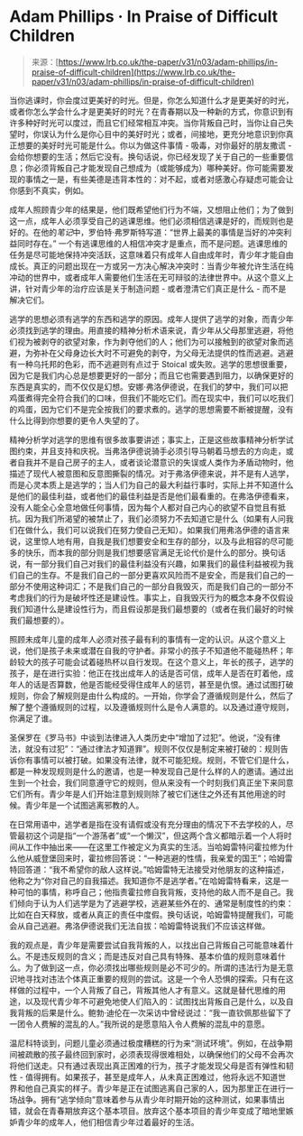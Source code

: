 <!--yml

category: 未分类

date: 2024-05-27 14:59:00

-->

# Adam Phillips · In Praise of Difficult Children

> 来源：[https://www.lrb.co.uk/the-paper/v31/n03/adam-phillips/in-praise-of-difficult-children](https://www.lrb.co.uk/the-paper/v31/n03/adam-phillips/in-praise-of-difficult-children)

当你逃课时，你会度过更美好的时光。但是，你怎么知道什么才是更美好的时光，或者你怎么学会什么才是更美好的时光？在青春期以及一种新的方式，你意识到有许多种好时光可以度过，而且它们经常相互冲突。当你背叛自己时，当你让自己失望时，你误认为什么是你心目中的美好时光；或者，间接地，更充分地意识到你真正想要的美好时光可能是什么。你以为做这件事情 - 吸毒，对你最好的朋友撒谎 - 会给你想要的生活；然后它没有。换句话说，你已经发现了关于自己的一些重要信息；你必须背叛自己才能发现自己想成为（或能够成为）哪种美好。你可能需要发现的事情之一是，有些美德是违背本性的：对不起，或者对感激心存疑虑可能会让你感到不真实，例如。

成年人照顾青少年的结果是，他们既希望他们行为不端，又想阻止他们；为了做到这一点，成年人必须享受自己的逃课思维。他们必须相信逃课是好的，而规则也是好的。在他的*笔记*中，罗伯特·弗罗斯特写道：“世界上最美的事情是当好的冲突利益同时存在。” 一个有逃课思维的人相信冲突才是重点，而不是问题。逃课思维的任务是尽可能地保持冲突活跃，这意味着只有成年人自由成年时，青少年才能自由成长。真正的问题出现在一方或另一方决心解决冲突时：当青少年被允许生活在纯冲动的世界中，或者成年人需要他们生活在无可辩驳的法律世界中。从这个意义上讲，针对青少年的治疗应该是关于制造问题 - 或者澄清它们真正是什么 - 而不是解决它们。

逃学的思想必须有逃学的东西和逃学的原因。成年人提供了逃学的对象，而青少年必须找到逃学的理由。用直接的精神分析术语来说，青少年从父母那里逃避，将他们视为被剥夺的欲望对象，作为剥夺他们的人；他们为可以接触到的欲望对象而逃避，为弥补在父母身边长大时不可避免的剥夺，为父母无法提供的性而逃避。逃避有一种乌托邦的色彩，而不逃避则有点过于 Stoical 或失败。逃学的思想很重要，因为它是我们内心总是想要更好的一部分；而且它也需要遇到阻力，以确保更好的东西是真实的，而不仅仅是幻想。安娜·弗洛伊德说，在我们的梦中，我们可以把鸡蛋煮得完全符合我们的口味，但我们不能吃它们。而在现实中，我们可以吃我们的鸡蛋，因为它们不是完全按我们的要求煮的。逃学的思想需要不断被提醒，没有什么比得到你想要的更令人失望的了。

精神分析学对逃学的思维有很多故事要讲述；事实上，正是这些故事精神分析学试图约束，并且支持和庆祝。当弗洛伊德说骑手必须引导马朝着马想去的方向走，或者自我并不是自己房子的主人，或者谈论潜意识的失误或人类作为矛盾动物时，他描述了现代人被意图和反意图撕裂的情况。对于弗洛伊德来说，并不是有人逃学，而是心灵本质上是逃学的；当人们为自己的最大利益行事时，实际上并不知道什么是他们的最佳利益，或者他们的最佳利益是否是他们最看重的。在弗洛伊德看来，没有人能全心全意地做任何事情，因为每个人都对自己内心的欲望不自觉且有抵抗。因为我们所渴望的被禁止了，我们必须努力不去知道它是什么（如果有人问我们在做什么，我们可以说我们在努力使自己无知）。如果我们用弗洛伊德的语言来说，这里惊人地有用，自我是我们想要安全和生存的部分，以及与此相容的尽可能多的快乐，而本我的部分则是我们想要感官满足无论代价是什么的部分。换句话说，有一部分我们自己对我们的最佳利益没有兴趣，如果我们的最佳利益被视为我们自己的生存。不是我们自己的一部分更喜欢风险而不是安全，而是我们自己的一部分不使用这种词汇；不是我们自己的一部分自我毁灭，而是我们自己的一部分不考虑我们的行为是破坏性还是建设性。事实上，自我毁灭行为的概念本身不仅假设我们知道什么是建设性行为，而且假设那是我们最想要的（或者在我们最好的时候我们最想要的）。

照顾未成年儿童的成年人必须对孩子最有利的事情有一定的认识。从这个意义上说，他们是孩子未来或潜在自我的守护者。非常小的孩子不知道他不能碰热杯；年龄较大的孩子可能会试着碰热杯以自行发现。在这个意义上，年长的孩子，逃学的孩子，是在进行实验：他正在找出成年人的话是否可信，成年人是否在盯着他，成年人的话是否算数，他是否能经受得住成年人的惩罚，甚至是仇恨。通过试图打破规则，你会了解规则是由什么构成的。一开始，你学会了遵循规则是什么，然后了解了整个遵循规则的过程，以及遵循规则什么是令人满意的。以及通过遵守规则，你满足了谁。

圣保罗在《罗马书》中谈到法律进入人类历史中“增加了过犯”。他说，“没有律法，就没有过犯”：“通过律法才知道罪”。规则不仅仅是制定来被打破的：规则告诉你有事情可以被打破。如果没有法律，就不可能犯规。规则，不管它们是什么，都是一种发现规则是什么的邀请，也是一种发现自己是什么样的人的邀请。通过出生到一个社会，我们同意遵守它的规则，但从来没有一个时刻我们真正坐下来同意它们所有。青少年是人们开始注意到规则除了被它们迷住之外还有其他用途的时候。青少年是一个试图逃离邪教的人。

在日常用语中，逃学者是指在没有请假或没有充分理由的情况下不去学校的人，尽管最初这个词是指“一个游荡者”或“一个懒汉”，但这两个含义都暗示着一个人将时间从工作中抽出来——在这里工作被定义为真实的生活。当哈姆雷特问霍拉修为什么他从威登堡回来时，霍拉修回答说：“一种逃避的性情，我亲爱的国王”；哈姆雷特回答道：“我不希望你的敌人这样说。”哈姆雷特无法接受对他朋友的这种描述，他称之为“你对自己的自我描述。我知道你不是逃学者。”在哈姆雷特看来，这是一种可怕的事情，称呼自己；他指责霍拉修自我背叛，支持他的敌人而不是自己。我们倾向于认为人们逃学是为了逃避学校，逃避某些外在的、通常是制度性的约束：比如在白天释放，或者从真正的责任中度假。换句话说，哈姆雷特提醒我们，可能会从自己逃避。弗洛伊德说我们无法自拔：哈姆雷特说我们不应该这样做。

我的观点是，青少年是需要尝试自我背叛的人，以找出自己背叛自己可能意味着什么。不是违反规则的含义；而是违反对自己具有特殊、基本价值的规则意味着什么。为了做到这一点，你必须找出哪些规则是必不可少的。所谓的违法行为是无意识地寻找对违法个体真正重要的规则的尝试。这是一个令人恐惧的探索。只有在这样做的过程中，一个人背叛了自己，背叛其他人才有意义。这就是替代思维的用途，以及现代青少年不可避免地使人们陷入的：试图找出背叛自己是什么，以及自我背叛的后果是什么。鲍勃·迪伦在一次采访中曾经说过：“我一直钦佩那些留下了一团令人费解的混乱的人。”我所说的是愿意陷入令人费解的混乱中的意愿。

温尼科特谈到，问题儿童必须通过极度糟糕的行为来“测试环境”。例如，在战争期间被疏散的孩子最终回到家时，必须表现得很难相处，以确保他们的父母不会再次将他们送走。只有通过表现出真正困难的行为，孩子才能发现父母是否有弹性和韧性 - 值得拥有。如果孩子，甚至是成年人，从未真正困难过，他将永远不知道世界和他自己真实的样子。青少年是正在试图逃离自己家的人，因为那里正在进行一场战争。拥有“逃学倾向”意味着参与从青少年时期开始的这种测试，如果事情出错，就会在青春期放弃这个基本项目。放弃这个基本项目的青少年变成了暗地里嫉妒青少年的成年人，他们相信青少年过着最好的生活。
